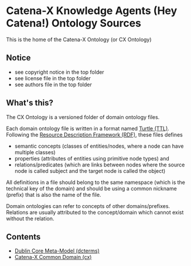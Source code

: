 # Catena-X Knowledge Agents (Hey Catena!) Ontology Sources

This is the home of the Catena-X Ontology (or CX Ontology)

## Notice

* see copyright notice in the top folder
* see license file in the top folder
* see authors file in the top folder

## What's this?

The CX Ontology is a versioned folder of domain ontology files.

Each domain ontology file is written in a format named [Turtle (TTL)](https://www.w3.org/TeamSubmission/turtle/).
Following the [Resource Description Framework (RDF)](https://en.wikipedia.org/wiki/Resource_Description_Framework), these files defines 
- semantic concepts (classes of entities/nodes, where a node can have multiple classes)
- properties (attributes of entities using primitive node types) and 
- relations/predicates (which are links between nodes where the source node is called subject and the target node is called the object) 

All definitions in a file should belong to the same namespace (which is the technical key of the domain) and should be using a common nickname (prefix) 
that is also the name of the file.

Domain ontologies can refer to concepts of other domains/prefixes. Relations are usually attributed to the concept/domain which cannot exist without the relation.

## Contents

- [Dublin Core Meta-Model (dcterms)](dcterms.ttl)
- [Catena-X Common Domain (cx)](cx.ttl)





